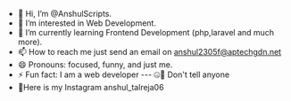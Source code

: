 - 👋 Hi, I’m @AnshulScripts.
- 👀 I’m interested in Web Development.
- 🌱 I’m currently learning Frontend Development (php,laravel and much more).
- 📫 How to reach me just send an email on anshul2305f@aptechgdn.net
- 😄 Pronouns: focused, funny, and just me.
- ⚡ Fun fact: I am a web developer --- 🤐🤫 Don't tell anyone
- 🎷Here is my Instagram anshul_talreja06

<!---
AnshulScripts/AnshulScripts is a ✨ special ✨ repository because its `README.md` (this file) appears on your GitHub profile.
You can click the Preview link to take a look at your changes.
--->
